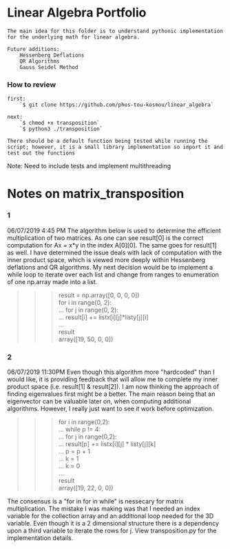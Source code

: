 # Linear Algebra Portfolio

    The main idea for this folder is to understand pythonic implementation for the underlying math for linear algebra.

    Future additions:
        Hessenberg Deflations
        QR Algorithms
        Gauss Seidel Method

### How to review

    first:
        `$ git clone https://github.com/phos-tou-kosmou/linear_algebra`

    next: 
        `$ chmod +x transposition`
        `$ python3 ./transposition`

    There should be a default function being tested while running the script; however, it is a small library implementation so import it and test out the functions

Note:
    Need to include tests and implement multithreading
    
# Notes on matrix_transposition

### 1
06/07/2019  4:45 PM
The algorithm below is used to determine the efficient multiplication of two matrices.  As one can see result[0] is the
correct computation for Ax = x*y in the index A[0][0].  The same goes for result[1] as well.  I have determined
the issue deals with lack of computation with the inner product space, which is viewed more deeply within Hessenberg deflations
and QR algorithms.  My next decision would be to implement a while loop to iterate over each list and change from ranges to
enumeration of one np.array made into a list.

>>> result = np.array([0, 0, 0, 0]) \
>>> for i in range(0, 2): \
...     for j in range(0, 2): \
...             result[i] += listx[i][j]*listy[j][i] \
...  \
>>> result \
array([19, 50,  0,  0]) 

### 2
06/07/2019 11:30PM
Even though this algorithm more "hardcoded" than I would like, it is providing feedback that will allow me to complete
my inner product space (i.e. result[1] & result[2]).  I am now thinking the approach of finding eigenvalues first
might be a better.  The main reason being that an eigenvector can be valuable later on, when computing additional
algorithms.  However, I really just want to see it work before optimization.

>>> for i in range(0,2): \
...     while p != 4: \
...             for j in range(0,2): \
...                     result[p] += listx[i][j] * listy[j][k] \
...             p = p + 1 \
...             k = 1 \
...     k = 0 \
...  \
>>> result \
array([19, 22, 0, 0]) 

The consensus is a "for in for in while" is nessecary for matrix multiplication.  The mistake I was making was that I needed an index variable for the collection array and an additional loop needed for the 3D variable.  Even though it is a 2 dimensional structure there is a dependency upon a third variable to iterate the rows for j.  View transposition.py for the implementation details.
